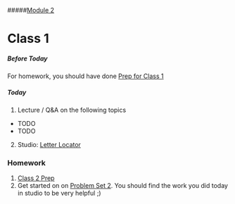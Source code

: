 #####[Module 2](../../)

# Class 1

##### Before Today
For homework, you should have done [Prep for Class 1](../class1-prep)

##### Today
1. Lecture / Q&A on the following topics
  * TODO
  * TODO
2. Studio: [Letter Locator](../studios/letter-locator)

### Homework
1. [Class 2 Prep](../class2-prep) 
2. Get started on on [Problem Set 2](TODO). You should find the work you did today in studio to be very helpful ;)
